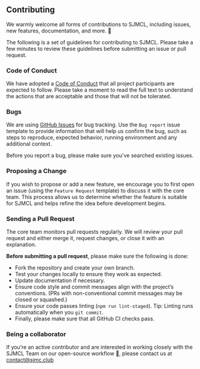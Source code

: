 ## Contributing

We warmly welcome all forms of contributions to SJMCL, including issues, new features, documentation, and more. 🥰

The following is a set of guidelines for contributing to SJMCL. Please take a few minutes to review these guidelines before submitting an issue or pull request.

### Code of Conduct

We have adopted a [Code of Conduct](https://github.com/UNIkeEN/SJMCL/blob/main/CODE_OF_CONDUCT.md) that all project participants are expected to follow. Please take a moment to read the full text to understand the actions that are acceptable and those that will not be tolerated.

### Bugs

We are using [GitHub Issues](https://github.com/UNIkeEN/SJMCL/issues) for bug tracking. Use the `Bug report` issue template to provide information that will help us confirm the bug, such as steps to reproduce, expected behavior, running environment and any additional context. 

Before you report a bug, please make sure you've searched existing issues.

### Proposing a Change

If you wish to propose or add a new feature, we encourage you to first open an issue (using the `Feature Request` template) to discuss it with the core team. This process allows us to determine whether the feature is suitable for SJMCL and helps refine the idea before development begins.

<!-- ### Your First Pull Request (TBD)-->

### Sending a Pull Request

The core team monitors pull requests regularly. We will review your pull request and either merge it, request changes, or close it with an explanation.

**Before submitting a pull request**, please make sure the following is done:

* Fork the repository and create your own branch.
* Test your changes locally to ensure they work as expected.
* Update documentation if necessary.
* Ensure code style and commit messages align with the project’s conventions. (PRs with non-conventional commit messages may be closed or squashed.)
* Ensure your code passes linting (`npm run lint-staged`). Tip: Linting runs automatically when you `git commit`.
* Finally, please make sure that all GitHub CI checks pass.

<!-- ### Development Workflow (TBD)-->

### Being a collaborator

If you’re an active contributor and are interested in working closely with the SJMCL Team on our open-source workflow 💪, please contact us at [contact@sjmc.club](mailto:contact@sjmc.club)